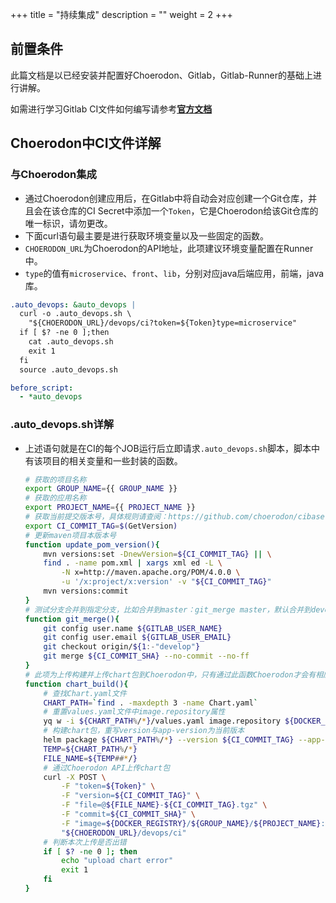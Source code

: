 +++
title = "持续集成"
description = ""
weight = 2
+++

## 前置条件

此篇文档是以已经安装并配置好Choerodon、Gitlab，Gitlab-Runner的基础上进行讲解。

如需进行学习Gitlab CI文件如何编写请参考[**官方文档**](https://docs.gitlab.com/ee/ci/yaml/README.html)

## Choerodon中CI文件详解

### 与Choerodon集成

- 通过Choerodon创建应用后，在Gitlab中将自动会对应创建一个Git仓库，并且会在该仓库的CI Secret中添加一个`Token`，它是Choerodon给该Git仓库的唯一标识，请勿更改。
- 下面curl语句最主要是进行获取环境变量以及一些固定的函数。
- `CHOERODON_URL`为Choerodon的API地址，此项建议环境变量配置在Runner中。
- `type`的值有`microservice`、`front`、`lib`，分别对应java后端应用，前端，java库。

```yaml
.auto_devops: &auto_devops |
  curl -o .auto_devops.sh \
    "${CHOERODON_URL}/devops/ci?token=${Token}type=microservice"
  if [ $? -ne 0 ];then
    cat .auto_devops.sh
    exit 1
  fi
  source .auto_devops.sh

before_script:
  - *auto_devops
```

### .auto_devops.sh详解
- 上述语句就是在CI的每个JOB运行后立即请求`.auto_devops.sh`脚本，脚本中有该项目的相关变量和一些封装的函数。

    ```bash
    # 获取的项目名称
    export GROUP_NAME={{ GROUP_NAME }}
    # 获取的应用名称
    export PROJECT_NAME={{ PROJECT_NAME }}
    # 获取当前提交版本号，具体规则请查阅：https://github.com/choerodon/cibase
    export CI_COMMIT_TAG=$(GetVersion)
    # 更新maven项目本版本号
    function update_pom_version(){
        mvn versions:set -DnewVersion=${CI_COMMIT_TAG} || \
        find . -name pom.xml | xargs xml ed -L \
            -N x=http://maven.apache.org/POM/4.0.0 \
            -u '/x:project/x:version' -v "${CI_COMMIT_TAG}"
        mvn versions:commit
    }
    # 测试分支合并到指定分支，比如合并到master：git_merge master，默认合并到develop
    function git_merge(){
        git config user.name ${GITLAB_USER_NAME}
        git config user.email ${GITLAB_USER_EMAIL}
        git checkout origin/${1:-"develop"}
        git merge ${CI_COMMIT_SHA} --no-commit --no-ff
    }
    # 此项为上传构建并上传chart包到Choerodon中，只有通过此函数Choerodon才会有相应版本记录。
    function chart_build(){
        # 查找Chart.yaml文件
        CHART_PATH=`find . -maxdepth 3 -name Chart.yaml`
        # 重置values.yaml文件中image.repository属性
        yq w -i ${CHART_PATH%/*}/values.yaml image.repository ${DOCKER_REGISTRY}/${GROUP_NAME}/${PROJECT_NAME}
        # 构建chart包，重写version与app-version为当前版本
        helm package ${CHART_PATH%/*} --version ${CI_COMMIT_TAG} --app-version ${CI_COMMIT_TAG}
        TEMP=${CHART_PATH%/*}
        FILE_NAME=${TEMP##*/}
        # 通过Choerodon API上传chart包
        curl -X POST \
            -F "token=${Token}" \
            -F "version=${CI_COMMIT_TAG}" \
            -F "file=@${FILE_NAME}-${CI_COMMIT_TAG}.tgz" \
            -F "commit=${CI_COMMIT_SHA}" \
            -F "image=${DOCKER_REGISTRY}/${GROUP_NAME}/${PROJECT_NAME}:${CI_COMMIT_TAG}" \
            "${CHOERODON_URL}/devops/ci"
        # 判断本次上传是否出错
        if [ $? -ne 0 ]; then
            echo "upload chart error"
            exit 1
        fi
    }
    ```